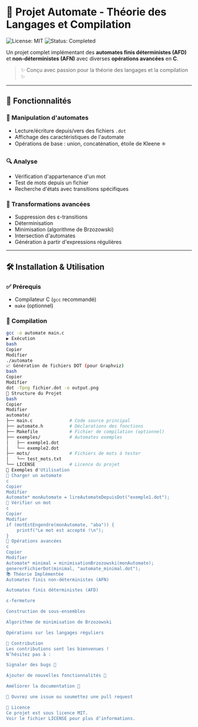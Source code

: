 # 🚀 Projet Automate - Théorie des Langages et Compilation

![License: MIT](https://img.shields.io/badge/License-MIT-blue)
![Status: Completed](https://img.shields.io/badge/Status-Completed-brightgreen)

Un projet complet implémentant des **automates finis déterministes (AFD)** et **non-déterministes (AFN)** avec diverses **opérations avancées** en **C**.

> ✨ Conçu avec passion pour la théorie des langages et la compilation ✨

---

## 📌 Fonctionnalités

### 🔧 Manipulation d'automates
- Lecture/écriture depuis/vers des fichiers `.dot`
- Affichage des caractéristiques de l'automate
- Opérations de base : union, concaténation, étoile de Kleene ✳️

### 🔍 Analyse
- Vérification d'appartenance d'un mot
- Test de mots depuis un fichier
- Recherche d'états avec transitions spécifiques

### 🔄 Transformations avancées
- Suppression des ε-transitions
- Déterminisation
- Minimisation (algorithme de Brzozowski)
- Intersection d'automates
- Génération à partir d'expressions régulières

---

## 🛠 Installation & Utilisation

### ✅ Prérequis
- Compilateur C (`gcc` recommandé)
- `make` (optionnel)

### 🧱 Compilation
```bash
gcc -o automate main.c
▶️ Exécution
bash
Copier
Modifier
./automate
📈 Génération de fichiers DOT (pour Graphviz)
bash
Copier
Modifier
dot -Tpng fichier.dot -o output.png
📂 Structure du Projet
bash
Copier
Modifier
automate/
├── main.c              # Code source principal
├── automate.h          # Déclarations des fonctions
├── Makefile            # Fichier de compilation (optionnel)
├── exemples/           # Automates exemples
│   ├── exemple1.dot
│   └── exemple2.dot
├── mots/               # Fichiers de mots à tester
│   └── test_mots.txt
└── LICENSE             # Licence du projet
🎯 Exemples d'Utilisation
🔹 Charger un automate
c
Copier
Modifier
Automate* monAutomate = lireAutomateDepuisDot("exemple1.dot");
🔹 Vérifier un mot
c
Copier
Modifier
if (motEstEngendre(monAutomate, "aba")) {
    printf("Le mot est accepté !\n");
}
🔹 Opérations avancées
c
Copier
Modifier
Automate* minimal = minimisationBrzozowski(monAutomate);
genererFichierDot(minimal, "automate_minimal.dot");
📚 Théorie Implémentée
Automates finis non-déterministes (AFN)

Automates finis déterministes (AFD)

ε-fermeture

Construction de sous-ensembles

Algorithme de minimisation de Brzozowski

Opérations sur les langages réguliers

🤝 Contribution
Les contributions sont les bienvenues !
N’hésitez pas à :

Signaler des bugs 🐞

Ajouter de nouvelles fonctionnalités 🌟

Améliorer la documentation 📝

🔧 Ouvrez une issue ou soumettez une pull request

📜 Licence
Ce projet est sous licence MIT.
Voir le fichier LICENSE pour plus d’informations.

